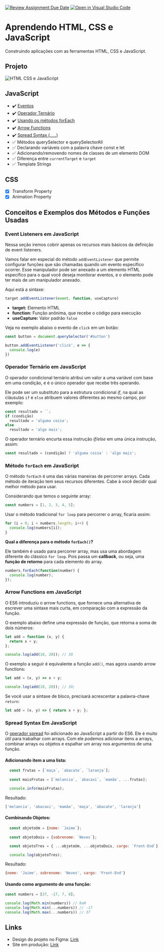 [![Review Assignment Due Date](https://classroom.github.com/assets/deadline-readme-button-24ddc0f5d75046c5622901739e7c5dd533143b0c8e959d652212380cedb1ea36.svg)](https://classroom.github.com/a/zG0AmvUj)
[![Open in Visual Studio Code](https://classroom.github.com/assets/open-in-vscode-718a45dd9cf7e7f842a935f5ebbe5719a5e09af4491e668f4dbf3b35d5cca122.svg)](https://classroom.github.com/online_ide?assignment_repo_id=11603986&assignment_repo_type=AssignmentRepo)


# Aprendendo HTML, CSS e JavaScript

Construindo aplicações com as ferramentas HTML, CSS e JavaScript.

## Projeto

![HTML CSS e JavaScript](https://user-images.githubusercontent.com/6599252/169671524-20a26724-5e54-4303-b63e-e3b2cc06c0fc.png)

## JavaScript

- :heavy_check_mark: [Eventos](#event-listeners-em-javascript)
- :heavy_check_mark: [Operador Ternário](#operador-ternário-em-javascript)
- :heavy_check_mark: [Usando os métodos forEach](#método-foreach-em-javascript)
- :heavy_check_mark: [Arrow Functions](#arrow-functions-em-javascript)
- :heavy_check_mark: [Spread Syntax (`...`)](#spread-syntax-em-javaScript)
- :white_check_mark: Métodos querySelector e querySelectorAll
- :white_check_mark: Declarando variáveis com a palavra chave const e let
- :white_check_mark: Adicionando/removendo nomes de classes de um elemento DOM
- :white_check_mark: Diferença entre `currentTarget` e `target`
- :white_check_mark: Template Strings

## CSS

- [x] Transform Property
- [x] Animation Property

## Conceitos e Exemplos dos Métodos e Funções Usadas

### Event Listeners em JavaScript

Nessa seção iremos cobrir apenas os recursos mais básicos da definição de event listeners.

Vamos falar em especial do método `addEventListener` que permite configurar funções que são chamadas quando um evento específico ocorrer. Esse manipulador pode ser anexado a um elemento HTML específico para o qual você deseja monitorar eventos, e o elemento pode ter mais de um manipulador anexado.

Aqui está a sintaxe:

```js
target.addEventListener(event, function, useCapture)
```

- **target:** Elemento HTML
- **function:** Função anônima, que recebe o código para execução
- **useCapture:** Valor padrão `false`

Veja no exemplo abaixo o evento de `click` em um botão:

```js
const button = document.querySelector('#button')

button.addEventListener('click', e => {
  console.log(e)
})
```

### Operador Ternário em JavaScript

O operador condicional ternário atribui um valor a uma variável com base em uma condição, e é o único operador que recebe três operando.

Ele pode ser um substituto para a estrutura condicional *if*, na qual as cláusulas `if` e `else` atribuem valores diferentes ao mesmo campo, por exemplo:

```js
const resultado = ``;
if (condição)
  resultado = 'alguma coisa';
else
  resultado = 'algo mais';
```

O operador ternário encurta essa instrução *if/else* em uma única instrução, assim:

```js
const resultado = (condição) ? 'alguma coisa' : 'algo mais';
```

### Método `forEach` em JavaScript

O método `forEach` é uma das várias maneiras de percorrer arrays. Cada método de iteração tem seus recursos diferentes. Cabe à você decidir qual melhor método para usar.

Considerando que temos o seguinte array:

```js
const numbers = [1, 2, 3, 4, 5];
```

Usar o método tradicional `for loop` para percorrer o array, ficaria assim:

```js
for (i = 0; i < numbers.length; i++) {
  console.log(numbers[i]);
}
```

**Qual a diferença para o método `forEach()`?**

Ele também é usado para percorrer array, mas usa uma abordagem diferente do clássico `for loop`. Pois passa um **callback**, ou seja, uma **função de retorno** para cada elemento do array.

```js
numbers.forEach(function(number) {
  console.log(number);
});
```

### Arrow Functions em JavaScript

O ES6 introduziu o arrow functions, que fornece uma alternativa de escrever uma sintaxe mais curta, em comparação com a expressão da função.

O exemplo abaixo define uma expressão de função, que retorna a soma de dois números:

```js
let add = function (x, y) {
  return x + y;
};

console.log(add(10, 20)); // 30
```

O exemplo a seguir é equivalente a função `add()`, mas agora usando arrow functions:

```js
let add = (x, y) => x + y;

console.log(add(10, 20)); // 30;
```

Se você usar a sintaxe de bloco, precisará acrescentar a palavra-chave `return`:

```js
let add = (x, y) => { return x + y; };
```

### Spread Syntax Em JavaScript

O [operador spread](https://developer.mozilla.org/pt-BR/docs/Web/JavaScript/Reference/Operators/Spread_syntax) foi adicionado ao JavaScript a partir do ES6. Ele é muito útil para trabalhar com arrays. Com ele podemos adicionar itens a arrays, combinar arrays ou objetos e espalhar um array nos argumentos de uma função.

#### Adicionando item a uma lista:

```js
  const frutas = [`maça`, `abacate`, `laranja`];
    
  const maisFrutas = [`melancia`, `abacaxi`, `mamão`, ...frutas];

  console.info(maisFrutas);
```

Resultado:

```js
['melancia', 'abacaxi', 'mamão', 'maça', 'abacate', 'laranja']
```

#### Combinando Objetos:

```js
  const objetoUm = {nome: `Jaime`};
  
  const objetoDois = {sobrenome: `Neves`};

  const objetoTres = { ...objetoUm, ...objetoDois, cargo: `Front-End`};

  console.log(objetoTres);
```

Resultado:

```js
{nome: 'Jaime', sobrenome: 'Neves', cargo: 'Front-End'}
```

#### Usando como argumento de uma função:

```js
const numbers = [37, -17, 7, 0];

console.log(Math.min(numbers)) // NaN
console.log(Math.min(...numbers)) // -17
console.log(Math.max(...numbers)) // 37
```

## Links

- Design do projeto no Figma: [Link](https://www.figma.com/file/oDQ3sehgATgbsjd7T914Ku/Credit-Cards?node-id=0%3A1)
- Site em produção: [Link](https://card-custom-html.vercel.app)